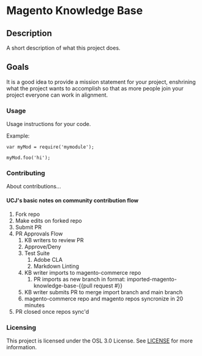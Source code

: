 # Magento Knowledge Base



## Description

A short description of what this project does.

## Goals

It is a good idea to provide a mission statement for your project, enshrining
what the project wants to accomplish so that as more people join your project
everyone can work in alignment.


### Usage

Usage instructions for your code.

Example:

```
var myMod = require('mymodule');

myMod.foo('hi');
```

### Contributing

About contributions... 

#### UCJ's basic notes on community contribution flow

1. Fork repo
2. Make edits on forked repo
3. Submit PR
4. PR Approvals Flow
    1. KB writers to review PR
    2. Approve/Deny
    3. Test Suite
        1. Adobe CLA
        2. Markdown Linting
    4. KB writer imports to magento-commerce repo
        1. PR imports as new branch in format: imported-magento-knowledge-base-{{pull request #}}
    5. KB writer submits PR to merge import branch and main branch
    6. magento-commerce repo and magento repos syncronize in 20 minutes
5. PR closed once repos sync'd

### Licensing

This project is licensed under the OSL 3.0 License. See [LICENSE](LICENSE) for more information.
